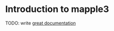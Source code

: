 # Introduction to mapple3

TODO: write [great documentation](http://jacobian.org/writing/what-to-write/)
